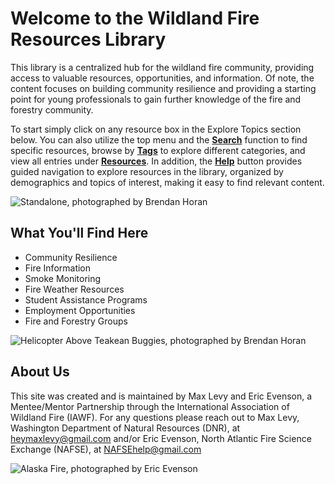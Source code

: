 # Welcome to the Wildland Fire Resources Library

This library is a centralized hub for the wildland fire community, providing access to valuable resources, opportunities, and information. Of note, the content focuses on building community resilience and providing a starting point for young professionals to gain further knowledge of the fire and forestry community.

To start simply click on any resource box in the Explore Topics section below. You can also utilize the top menu and the [**Search**](/search/) function to find specific resources, browse by [**Tags**](/tags/) to explore different categories, and view all entries under [**Resources**](/posts/). In addition, the [**Help**](/help) button provides guided navigation to explore resources in the library, organized by demographics and topics of interest, making it easy to find relevant content.

![Standalone, photographed by Brendan Horan](/images/Standalone.jpg)

## What You'll Find Here
- Community Resilience
- Fire Information
- Smoke Monitoring
- Fire Weather Resources
- Student Assistance Programs
- Employment Opportunities
- Fire and Forestry Groups

![Helicopter Above Teakean Buggies, photographed by Brendan Horan](/images/Helicopter.jpg)

## About Us
This site was created and is maintained by Max Levy and Eric Evenson, a Mentee/Mentor Partnership through the International Association of Wildland Fire (IAWF). For any questions please reach out to Max Levy, Washington Department of Natural Resources (DNR), at heymaxlevy@gmail.com and/or Eric Evenson, North Atlantic Fire Science Exchange (NAFSE), at NAFSEhelp@gmail.com

![Alaska Fire, photographed by Eric Evenson](/images/AlaskaFireImage.jpg)
